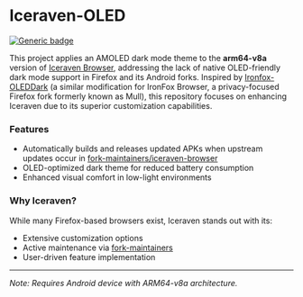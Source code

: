 # Iceraven-OLED  

[![Generic badge](https://img.shields.io/badge/arch-arm64_v8a-<COLOR>.svg)](https://github.com/fork-maintainers/iceraven-browser)  

This project applies an AMOLED dark mode theme to the **arm64-v8a** version of [Iceraven Browser](https://github.com/fork-maintainers/iceraven-browser), addressing the lack of native OLED-friendly dark mode support in Firefox and its Android forks. Inspired by [Ironfox-OLEDDark](https://github.com/ArtikusHG/Ironfox-OLEDDark) (a similar modification for IronFox Browser, a privacy-focused Firefox fork formerly known as Mull), this repository focuses on enhancing Iceraven due to its superior customization capabilities.

### Features  
- Automatically builds and releases updated APKs when upstream updates occur in [fork-maintainers/iceraven-browser](https://github.com/fork-maintainers/iceraven-browser)  
- OLED-optimized dark theme for reduced battery consumption  
- Enhanced visual comfort in low-light environments  

### Why Iceraven?  
While many Firefox-based browsers exist, Iceraven stands out with its:
- Extensive customization options  
- Active maintenance via [fork-maintainers](https://github.com/fork-maintainers)  
- User-driven feature implementation  

---

*Note: Requires Android device with ARM64-v8a architecture.*
